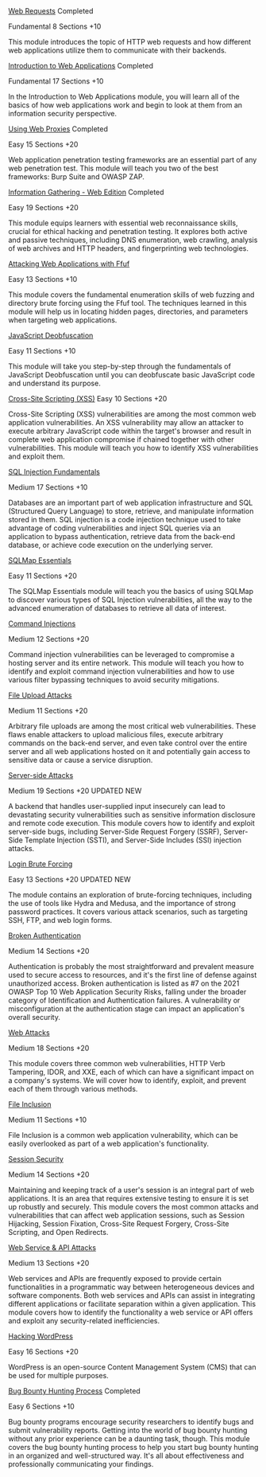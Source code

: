  

[Web Requests](https://academy.hackthebox.com/module/details/35) Completed

Fundamental 8 Sections +10

This module introduces the topic of HTTP web requests and how different web applications utilize them to communicate with their backends.

[Introduction to Web Applications](https://academy.hackthebox.com/module/details/75) Completed

Fundamental 17 Sections +10

In the Introduction to Web Applications module, you will learn all of the basics of how web applications work and begin to look at them from an information security perspective.

[Using Web Proxies](https://academy.hackthebox.com/module/details/110) Completed

Easy 15 Sections +20

Web application penetration testing frameworks are an essential part of any web penetration test. This module will teach you two of the best frameworks: Burp Suite and OWASP ZAP.

[Information Gathering - Web Edition](https://academy.hackthebox.com/module/details/144)  Completed

Easy 19 Sections +20

This module equips learners with essential web reconnaissance skills, crucial for ethical hacking and penetration testing. It explores both active and passive techniques, including DNS enumeration, web crawling, analysis of web archives and HTTP headers, and fingerprinting web technologies.

[Attacking Web Applications with Ffuf](https://academy.hackthebox.com/module/details/54) 

Easy 13 Sections +10

This module covers the fundamental enumeration skills of web fuzzing and directory brute forcing using the Ffuf tool. The techniques learned in this module will help us in locating hidden pages, directories, and parameters when targeting web applications.

[JavaScript Deobfuscation](https://academy.hackthebox.com/module/details/41) 

Easy 11 Sections +10

This module will take you step-by-step through the fundamentals of JavaScript Deobfuscation until you can deobfuscate basic JavaScript code and understand its purpose.

[Cross-Site Scripting (XSS)](https://academy.hackthebox.com/module/details/103) 
Easy 10 Sections +20

Cross-Site Scripting (XSS) vulnerabilities are among the most common web application vulnerabilities. An XSS vulnerability may allow an attacker to execute arbitrary JavaScript code within the target's browser and result in complete web application compromise if chained together with other vulnerabilities. This module will teach you how to identify XSS vulnerabilities and exploit them.

[SQL Injection Fundamentals](https://academy.hackthebox.com/module/details/33) 

Medium 17 Sections +10

Databases are an important part of web application infrastructure and SQL (Structured Query Language) to store, retrieve, and manipulate information stored in them. SQL injection is a code injection technique used to take advantage of coding vulnerabilities and inject SQL queries via an application to bypass authentication, retrieve data from the back-end database, or achieve code execution on the underlying server.

[SQLMap Essentials](https://academy.hackthebox.com/module/details/58) 

Easy 11 Sections +20

The SQLMap Essentials module will teach you the basics of using SQLMap to discover various types of SQL Injection vulnerabilities, all the way to the advanced enumeration of databases to retrieve all data of interest.

[Command Injections](https://academy.hackthebox.com/module/details/109) 

Medium 12 Sections +20

Command injection vulnerabilities can be leveraged to compromise a hosting server and its entire network. This module will teach you how to identify and exploit command injection vulnerabilities and how to use various filter bypassing techniques to avoid security mitigations.

[File Upload Attacks](https://academy.hackthebox.com/module/details/136) 

Medium 11 Sections +20

Arbitrary file uploads are among the most critical web vulnerabilities. These flaws enable attackers to upload malicious files, execute arbitrary commands on the back-end server, and even take control over the entire server and all web applications hosted on it and potentially gain access to sensitive data or cause a service disruption.

[Server-side Attacks](https://academy.hackthebox.com/module/details/145) 

Medium 19 Sections +20 UPDATED NEW

A backend that handles user-supplied input insecurely can lead to devastating security vulnerabilities such as sensitive information disclosure and remote code execution. This module covers how to identify and exploit server-side bugs, including Server-Side Request Forgery (SSRF), Server-Side Template Injection (SSTI), and Server-Side Includes (SSI) injection attacks.

[Login Brute Forcing](https://academy.hackthebox.com/module/details/57)

Easy 13 Sections +20 UPDATED NEW

The module contains an exploration of brute-forcing techniques, including the use of tools like Hydra and Medusa, and the importance of strong password practices. It covers various attack scenarios, such as targeting SSH, FTP, and web login forms.

[Broken Authentication](https://academy.hackthebox.com/module/details/80) 

Medium 14 Sections +20

Authentication is probably the most straightforward and prevalent measure used to secure access to resources, and it's the first line of defense against unauthorized access. Broken authentication is listed as #7 on the 2021 OWASP Top 10 Web Application Security Risks, falling under the broader category of Identification and Authentication failures. A vulnerability or misconfiguration at the authentication stage can impact an application's overall security.

[Web Attacks](https://academy.hackthebox.com/module/details/134) 

Medium 18 Sections +20

This module covers three common web vulnerabilities, HTTP Verb Tampering, IDOR, and XXE, each of which can have a significant impact on a company's systems. We will cover how to identify, exploit, and prevent each of them through various methods.

[File Inclusion](https://academy.hackthebox.com/module/details/23) 

Medium 11 Sections +10

File Inclusion is a common web application vulnerability, which can be easily overlooked as part of a web application's functionality.

[Session Security](https://academy.hackthebox.com/module/details/153) 

Medium 14 Sections +20

Maintaining and keeping track of a user's session is an integral part of web applications. It is an area that requires extensive testing to ensure it is set up robustly and securely. This module covers the most common attacks and vulnerabilities that can affect web application sessions, such as Session Hijacking, Session Fixation, Cross-Site Request Forgery, Cross-Site Scripting, and Open Redirects.

[Web Service & API Attacks](https://academy.hackthebox.com/module/details/160) 

Medium 13 Sections +20

Web services and APIs are frequently exposed to provide certain functionalities in a programmatic way between heterogeneous devices and software components. Both web services and APIs can assist in integrating different applications or facilitate separation within a given application. This module covers how to identify the functionality a web service or API offers and exploit any security-related inefficiencies.

[Hacking WordPress](https://academy.hackthebox.com/module/details/17) 

Easy 16 Sections +20

WordPress is an open-source Content Management System (CMS) that can be used for multiple purposes.

[Bug Bounty Hunting Process](https://academy.hackthebox.com/module/details/161) Completed

Easy 6 Sections +10

Bug bounty programs encourage security researchers to identify bugs and submit vulnerability reports. Getting into the world of bug bounty hunting without any prior experience can be a daunting task, though. This module covers the bug bounty hunting process to help you start bug bounty hunting in an organized and well-structured way. It's all about effectiveness and professionally communicating your findings.